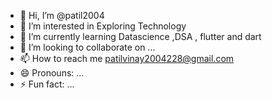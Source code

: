 - 👋 Hi, I’m @patil2004
- 👀 I’m interested in Exploring Technology
- 🌱 I’m currently learning Datascience ,DSA , flutter and dart
- 💞️ I’m looking to collaborate on ...
- 📫 How to reach me patilvinay2004228@gmail.com
- 😄 Pronouns: ...
- ⚡ Fun fact: ...

<!---
patil2004/patil2004 is a ✨ special ✨ repository because its `README.md` (this file) appears on your GitHub profile.
You can click the Preview link to take a look at your changes.
--->
